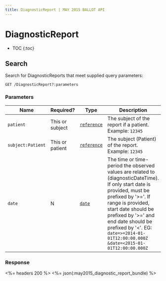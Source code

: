 ```yaml
---
title: DiagnosticReport | MAY 2015 BALLOT API
---
```


# DiagnosticReport

* TOC
{:toc}

## Search

Search for DiagnosticReports that meet supplied query parameters:

    GET /DiagnosticReport?:parameters

### Parameters

 Name              | Required?       | Type          | Description
-------------------|-----------------|---------------|------------------------------------------------------------------------------------------------------------------------------------------------------------------------------------------------------------------------------------------------------------------------------------------------------------------------
 `patient`         | This or subject | [`reference`] | The subject of the report if a patient. Example: `12345`
 `subject:Patient` | This or patient | [`reference`] | The subject (Patient) of the report. Example: `12345`
 `date`            | N               | [`date`]      | The time or time-period the observed values are related to (diagnosticDateTime). If only start date is provided, must be prefixed by '>='. If range is provided, start date should be prefixed by '>=' and end date should be prefixed by '<'. EG: `date=>=2014-01-01T12:00:00.000Z` `&date=<2015-01-01T12:00:00.000Z`

### Response

<%= headers 200 %>
<%= json(:may2015_diagnostic_report_bundle) %>

[`reference`]: http://hl7.org/fhir/2015May/search.html#reference
[`date`]: http://hl7.org/fhir/2015May/search.html#date
